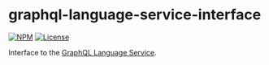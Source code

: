 # graphql-language-service-interface
[![NPM](https://img.shields.io/npm/v/graphql-language-service-interface.svg?style=flat-square)](https://npmjs.com/graphql-language-service-interface)
[![License](https://img.shields.io/npm/l/graphql-language-service-interface.svg?style=flat-square)](LICENSE)

Interface to the [GraphQL Language Service](https://github.com/graphql/tree/master/packages/graphql-language-service).
